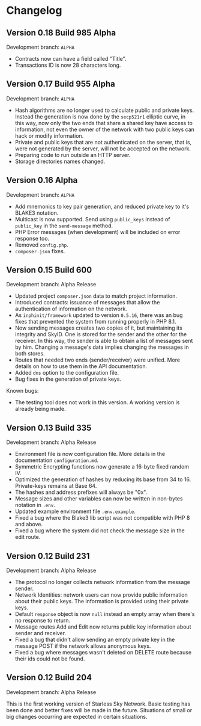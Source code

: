 # Changelog

## Version **0.18** Build **985** Alpha

Development branch: `ALPHA`

- Contracts now can have a field called "Title".
- Transactions ID is now 28 characters long.

## Version **0.17** Build **955** Alpha

Development branch: `ALPHA`

- Hash algorithms are no longer used to calculate public and private keys. Instead the generation is now done by the `secp521r1` elliptic curve, in this way, now only the two ends that share a shared key have access to information, not even the owner of the network with two public keys can hack or modify information.
- Private and public keys that are not authenticated on the server, that is, were not generated by the server, will not be accepted on the network.
- Preparing code to run outside an HTTP server.
- Storage directories names changed.

## Version **0.16** Alpha

Development branch: `ALPHA`

- Add mnemonics to key pair generation, and reduced private key to it's BLAKE3 notation.
- Multicast is now supported. Send using `public_keys` instead of `public_key` in the `send-message` method.
- PHP Error messages (when development) will be included on error response too.
- Removed `config.php`.
- `composer.json` fixes.

## Version **0.15** Build **600**

Development branch: Alpha Release

- Updated project `composer.json` data to match project information.
- Introduced contracts: issuance of messages that allow the authentication of information on the network.
- As `inphinit/framework` updated to version `0.5.16`, there was an bug fixes that prevented the system from running properly in PHP 8.1.
- Now sending messages creates two copies of it, but maintaining its integrity and SkyID. One is stored for the sender and the other for the receiver. In this way, the sender is able to obtain a list of messages sent by him. Changing a message's data implies changing the messages in both stores.
- Routes that needed two ends (sender/receiver) were unified. More details on how to use them in the API documentation.
- Added `dns` option to the configuration file.
- Bug fixes in the generation of private keys.

Known bugs:

- The testing tool does not work in this version. A working version is already being made.

## Version **0.13** Build **335**

Development branch: Alpha Release

- Environment file is now configuration file. More details in the documentation `configuration.md`.
- Symmetric Encrypting functions now generate a 16-byte fixed random IV.
- Optimized the generation of hashes by reducing its base from 34 to 16. Private-keys remains at Base 64.
- The hashes and address prefixes will always be "0x".
- Message sizes and other variables can now be written in non-bytes notation in `.env`.
- Updated example environment file `.env.example`.
- Fixed a bug where the Blake3 lib script was not compatible with PHP 8 and above.
- Fixed a bug where the system did not check the message size in the edit route.

## Version **0.12** Build **231**

Development branch: Alpha Release

- The protocol no longer collects network information from the message sender.
- Network Identities: network users can now provide public information about their public keys. The information is provided using their private keys.
- Default `response` object is now `null` instead an empty array when there's no response to return.
- Message routes Add and Edit now returns public key information about sender and receiver.
- Fixed a bug that didn't allow sending an empty private key in the message POST if the network allows anonymous keys.
- Fixed a bug where messages wasn't deleted on DELETE route because their ids could not be found.

## Version **0.12** Build **204**

Development branch: Alpha Release

This is the first working version of Starless Sky Network. Basic testing has been done and better fixes will be made in the future. Situations of small or big changes occurring are expected in certain situations.